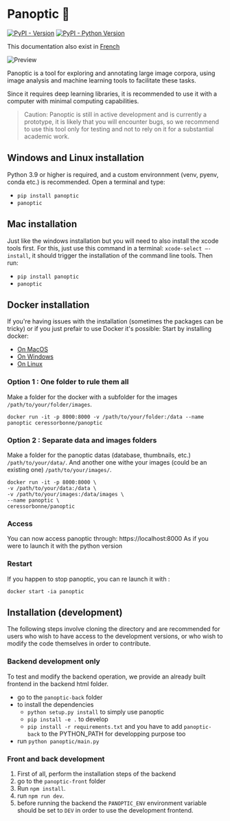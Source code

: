 # Panoptic 👀

[![PyPI - Version](https://img.shields.io/pypi/v/panoptic.svg)](https://pypi.org/project/panoptic)
[![PyPI - Python Version](https://img.shields.io/pypi/pyversions/panoptic.svg)](https://pypi.org/project/panoptic)

This documentation also exist in [French](https://github.com/CERES-Sorbonne/Panoptic/blob/main/README-FR.md)

![Preview](https://github.com/CERES-Sorbonne/Panoptic/assets/10096711/8e6389c7-ee80-4e0f-95d8-790602bd028e)

Panoptic is a tool for exploring and annotating large image corpora, using image analysis and machine learning tools to facilitate these tasks. 

Since it requires deep learning libraries, it is recommended to use it with a computer with minimal computing capabilities.

> Caution: Panoptic is still in active development and is currently a prototype, it is likely that you will encounter bugs, so we recommend to use this tool only for testing and not to rely on it for a substantial academic work. 

## Windows and Linux installation

Python 3.9 or higher is required, and a custom environnment (venv, pyenv, conda etc.) is recommended.
Open a terminal and type:

- `pip install panoptic`
- `panoptic`

## Mac installation

Just like the windows installation but you will need to also install the xcode tools first. 
For this, just use this command in a terminal: `xcode-select –-install`, it should trigger the installation of the command line tools.
Then run:
- `pip install panoptic`
- `panoptic`

## Docker installation
If you're having issues with the installation (sometimes the packages can be tricky) or if you just prefair to use Docker it's possible:
Start by installing docker:
- [On MacOS](https://docs.docker.com/desktop/install/mac-install/)
- [On Windows](https://docs.docker.com/desktop/install/windows-install/)
- [On Linux](https://docs.docker.com/desktop/install/linux-install/)

### Option 1 : One folder to rule them all
Make a folder for the docker with a subfolder for the images `/path/to/your/folder/images`.
```console
docker run -it -p 8000:8000 -v /path/to/your/folder:/data --name panoptic ceressorbonne/panoptic
```
### Option 2 : Separate data and images folders
Make a folder for the panoptic datas (database, thumbnails, etc.) `/path/to/your/data/`.
And another one withe your images (could be an existing one) `/path/to/your/images/`.
```console
docker run -it -p 8000:8000 \
-v /path/to/your/data:/data \
-v /path/to/your/images:/data/images \
--name panoptic \
ceressorbonne/panoptic
```

### Access
You can now access panoptic through:
https://localhost:8000
As if you were to launch it with the python version

### Restart
If you happen to stop panoptic, you can re launch it with :
```console
docker start -ia panoptic
```


## Installation (development)
The following steps involve cloning the directory and are recommended for users who wish to have access to the development versions, or who wish to modify the code themselves in order to contribute.

### Backend development only

To test and modify the backend operation, we provide an already built frontend in the backend html folder.
* go to the `panoptic-back` folder
* to install the dependencies
    - `python setup.py install` to simply use panoptic
    - `pip install -e .` to develop
    - `pip install -r requirements.txt` and you have to add `panoptic-back` to the PYTHON_PATH for developping purpose too
* run `python panoptic/main.py`


### Front and back development

1. First of all, perform the installation steps of the backend
2. go to the `panoptic-front` folder
3. Run `npm install`.
4. run `npm run dev`.
5. before running the backend the `PANOPTIC_ENV` environment variable should be set to `DEV` in order to use the development frontend.
